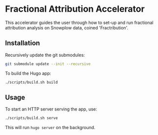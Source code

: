 # Fractional Attribution Accelerator
This accelerator guides the user through how to set-up and run fractional attribution analysis on Snowplow data, coined 'Fractribution'.

## Installation

Recursively update the git submodules:

```sh
git submodule update --init --recursive
```

To build the Hugo app:

```sh
./scripts/build.sh build
```

## Usage

To start an HTTP server serving the app, use:

```sh
./scripts/build.sh serve
```

This will run `hugo server` on the background.
